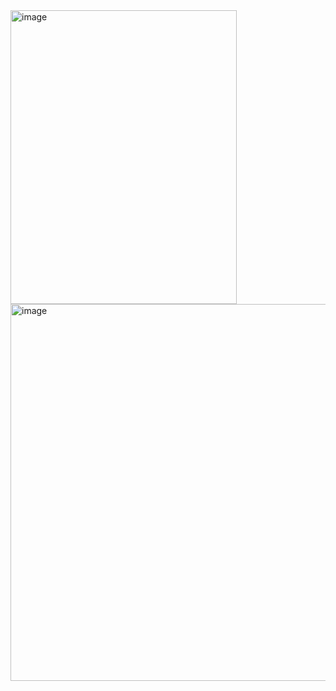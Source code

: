 <img width="362" height="470" alt="image" src="https://github.com/user-attachments/assets/05914fe6-f17e-4752-9a9c-af65e46abff7" />

<img width="546" height="603" alt="image" src="https://github.com/user-attachments/assets/435e742c-8cfd-4078-b331-57939edc2bae" />


